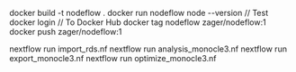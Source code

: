 docker build -t nodeflow .
docker run nodeflow node --version // Test
docker login // To Docker Hub
docker tag nodeflow zager/nodeflow:1
docker push zager/nodeflow:1


nextflow run import_rds.nf
nextflow run analysis_monocle3.nf
nextflow run export_monocle3.nf
nextflow run optimize_monocle3.nf